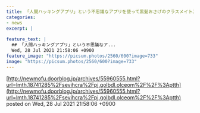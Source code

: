 ```yaml
---
title: 「人間ハッキングアプリ」という不思議なアプリを使って黒髪おさげのクラスメイトJKの身体を操ってオナ○ーや中出しセッ○スさせたったｗ...
categories:
- news
excerpt: |
  
feature_text: |
  ## 「人間ハッキングアプリ」という不思議なア...
  Wed, 28 Jul 2021 21:58:06 +0900
feature_image: "https://picsum.photos/2560/600?image=733"
image: "https://picsum.photos/2560/600?image=733"
---
```


[http://newmofu.doorblog.jp/archives/55960555.html?url=lmth.18741285%2Fsevihcra%2Fpj.golbdl.olceom%2F%2F%3Aptth](http://newmofu.doorblog.jp/archives/55960555.html?url=lmth.18741285%2Fsevihcra%2Fpj.golbdl.olceom%2F%2F%3Aptth)
posted on Wed, 28 Jul 2021 21:58:06 +0900

<!--more-->


